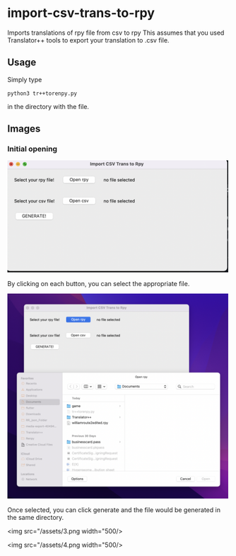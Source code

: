 # import-csv-trans-to-rpy
Imports translations of rpy file from csv to rpy
This assumes that you used Translator++ tools to export your translation to .csv file.

## Usage
Simply type 
```
python3 tr++torenpy.py
```

in the directory with the file.

## Images
### Initial opening
<img src="/assets/1.png" width="500"/>

By clicking on each button, you can select the appropriate file.

<img src="/assets/2.png" width="500"/>

Once selected, you can click generate and the file would be generated in the same directory.

<img src="/assets/3.png width="500/>

<img src="/assets/4.png width="500/>

